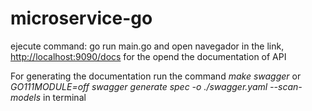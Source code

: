 # microservice-go

ejecute command: go run main.go and open navegador in the link,
[http://localhost:9090/docs](http://localhost:9090/docs)
for the opend the documentation of API


For generating the documentation run the command *make swagger* or *GO111MODULE=off swagger generate spec -o ./swagger.yaml --scan-models*
in terminal

